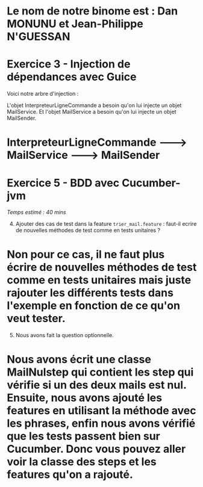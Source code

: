

# Le nom de notre binome est : Dan MONUNU et Jean-Philippe N'GUESSAN

# Exercice 3 - Injection de dépendances avec Guice

Voici notre arbre d'injection :

L'objet InterpreteurLigneCommande a besoin qu'on lui injecte un objet MailService. Et l'objet MailService a besoin qu'on lui injecte un objet MailSender.

# InterpreteurLigneCommande ---> MailService ---> MailSender


# Exercice 5 - BDD avec Cucumber-jvm
_Temps estimé : 40 mins_


  4) Ajouter des cas de test dans la feature `trier_mail.feature` : faut-il ecrire de nouvelles méthodes de test comme en tests unitaires ?
# Non pour ce cas, il ne faut plus écrire de nouvelles méthodes de test comme en tests unitaires mais juste rajouter les différents tests dans l'exemple en fonction de ce qu'on veut tester.

 5) Nous avons fait la question optionnelle. 

# Nous avons écrit une classe MailNulstep qui contient les step qui vérifie si un des deux mails est nul. Ensuite, nous avons ajouté les features en utilisant la méthode avec les phrases, enfin nous avons vérifié que les tests passent bien sur Cucumber. Donc vous pouvez aller voir la classe des steps et les features qu'on a rajouté. 



